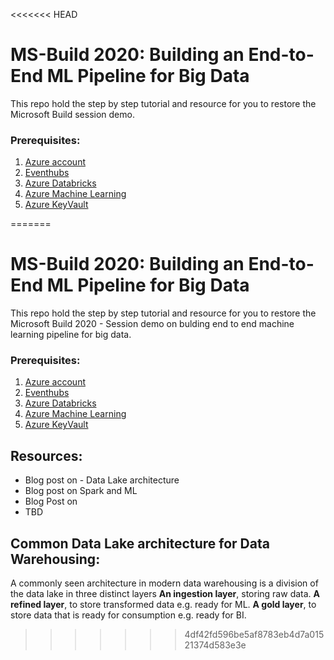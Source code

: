 <<<<<<< HEAD
# MS-Build 2020: Building an End-to-End ML Pipeline for Big Data​

This repo hold the step by step tutorial and resource for you to restore the Microsoft Build session demo.


### Prerequisites:
1. [Azure account](https://azure.microsoft.com/en-us/free?WT.mc_id=build2020_ca-AML_presentation-adpolak)
2. [Eventhubs](https://docs.microsoft.com/en-us/azure/event-hubs/event-hubs-create?WT.mc_id=build2020_ca-AML_presentation-adpolak)
3. [Azure Databricks](https://docs.microsoft.com/en-us/azure/azure-databricks/quickstart-create-databricks-workspace-portal?WT.mc_id=build2020_ca-AML_presentation-adpolak)
4. [Azure Machine Learning](https://docs.microsoft.com/en-us/azure/machine-learning/tutorial-1st-experiment-sdk-setup?WT.mc_id=build2020_ca-AML_presentation-adpolak)
5. [Azure KeyVault](https://docs.microsoft.com/en-us/azure/key-vault/secrets/quick-create-portal?WT.mc_id=build2020_ca-AML_presentation-adpolak)


=======



# MS-Build 2020: Building an End-to-End ML Pipeline for Big Data​

This repo hold the step by step tutorial and resource for you to restore the Microsoft Build 2020 - Session demo on bulding end to end machine learning pipeline for big data.


### Prerequisites:
1. [Azure account](https://azure.microsoft.com/en-us/free?WT.mc_id=build2020_ca-AML_presentation-adpolak)
2. [Eventhubs](https://docs.microsoft.com/en-us/azure/event-hubs/event-hubs-create?WT.mc_id=build2020_ca-AML_presentation-adpolak)
3. [Azure Databricks](https://docs.microsoft.com/en-us/azure/azure-databricks/quickstart-create-databricks-workspace-portal?WT.mc_id=build2020_ca-AML_presentation-adpolak)
4. [Azure Machine Learning](https://docs.microsoft.com/en-us/azure/machine-learning/tutorial-1st-experiment-sdk-setup?WT.mc_id=build2020_ca-AML_presentation-adpolak)
5. [Azure KeyVault](https://docs.microsoft.com/en-us/azure/key-vault/secrets/quick-create-portal?WT.mc_id=build2020_ca-AML_presentation-adpolak)





## Resources:
* Blog post on - Data Lake architecture
* Blog post on Spark and ML
* Blog Post on
* TBD

## Common Data Lake architecture for Data Warehousing:
A commonly seen architecture in modern data warehousing is a division of the data lake in three distinct layers 
**An ingestion layer**, storing raw data. 
**A refined layer**, to store transformed data e.g. ready for ML. 
**A gold layer**, to store data that is ready for consumption e.g. ready for BI. 
>>>>>>> 4df42fd596be5af8783eb4d7a01521374d583e3e
